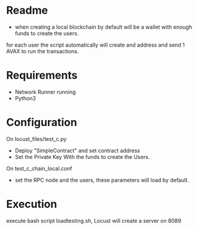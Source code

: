 # Readme

- when creating a local blockchain by default will be a wallet with enough funds to create the users.

for each user the script automatically will create and address and send 1 AVAX to run the transactions.

# Requirements

- Network Runner running
- Python3
 
 # Configuration 

On locust_files/test_c.py

- Deploy "SimpleContract" and set contract address
- Set the Private Key With the funds to create the Users.

On test_c_chain_local.conf
    
- set the RPC node and the users, these parameters will load by default.

 # Execution

 execute bash script loadtesting.sh, Locust will create a server on 8089
